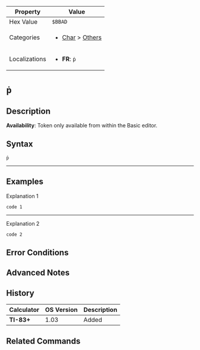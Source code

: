 | Property      | Value |
|---------------|-------|
| Hex Value     | `$BBAD`|
| Categories    | <ul><li>[Char](<../categories/Char.md>) > [Others](<../categories/Char.md#Others>)</li></ul> |
| Localizations | <ul><li><b>FR</b>: `ṗ`</li></ul> |

# `ṗ`

## Description



<b>Availability</b>: Token only available from within the Basic editor.

## Syntax
`ṗ`

<hr>

## Examples

Explanation 1
```ti-basic
code 1
```
---
Explanation 2
```ti-basic
code 2
```

## Error Conditions


## Advanced Notes


## History
| Calculator | OS Version | Description |
|------------|------------|-------------|
| <b>TI-83+</b> | 1.03 | Added

## Related Commands

    